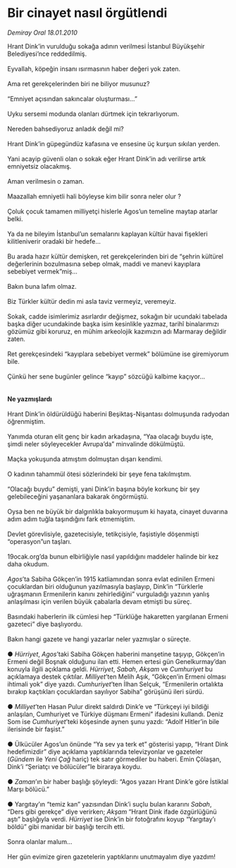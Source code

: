 # Bir cinayet nasıl örgütlendi

*Demiray Oral 18.01.2010*

<div class="yazi">Hrant Dink’in vurulduğu sokağa adının verilmesi İstanbul Büyükşehir Belediyesi’nce reddedilmiş. <br/><br/>Eyvallah, köpeğin insanı ısırmasının haber değeri yok zaten. <br/><br/>Ama ret gerekçelerinden biri ne biliyor musunuz? <br/><br/>“Emniyet açısından sakıncalar oluşturması...” <br/><br/>Uyku sersemi modunda olanları dürtmek için tekrarlıyorum. <br/><br/>Nereden bahsediyoruz anladık değil mi? <br/><br/>Hrant Dink’in güpegündüz kafasına ve ensesine üç kurşun sıkılan yerden. <br/><br/>Yani acayip güvenli olan o sokak eğer Hrant Dink’in adı verilirse artık emniyetsiz olacakmış. <br/><br/>Aman verilmesin o zaman. <br/><br/>Maazallah emniyetli hali böyleyse kim bilir sonra neler olur ? <br/><br/>Çoluk çocuk tamamen milliyetçi hislerle Agos’un temeline maytap atarlar belki. <br/><br/>Ya da ne bileyim İstanbul’un semalarını kaplayan kültür havai fişekleri kilitleniverir oradaki bir hedefe... <br/><br/>Bu arada hazır kültür demişken, ret gerekçelerinden biri de “şehrin kültürel değerlerinin bozulmasına sebep olmak, maddi ve manevi kayıplara sebebiyet vermek”miş... <br/><br/>Bakın buna lafım olmaz. <br/><br/>Biz Türkler kültür dedin mi asla taviz vermeyiz, veremeyiz. <br/><br/>Sokak, cadde isimlerimiz asırlardır değişmez, sokağın bir ucundaki tabelada başka diğer ucundakinde başka isim kesinlikle yazmaz, tarihî binalarımızı gözümüz gibi koruruz, en mühim arkeolojik kazımızın adı Marmaray değildir zaten. <br/><br/>Ret gerekçesindeki “kayıplara sebebiyet vermek” bölümüne ise giremiyorum bile. <br/><br/>Çünkü her sene bugünler gelince “kayıp” sözcüğü kalbime kaçıyor...<b> <br/><br/><br/>Ne yazmışlardı</b> <br/><br/>Hrant Dink’in öldürüldüğü haberini Beşiktaş-Nişantası dolmuşunda radyodan öğrenmiştim. <br/><br/>Yanımda oturan elit genç bir kadın arkadaşına, “Yaa olacağı buydu işte, şimdi neler söyleyecekler Avrupa’da” minvalinde dökülmüştü. <br/><br/>Maçka yokuşunda atmıştım dolmuştan dışarı kendimi. <br/><br/>O kadının tahammül ötesi sözlerindeki bir şeye fena takılmıştım. <br/><br/>“Olacağı buydu” demişti, yani Dink’in başına böyle korkunç bir şey gelebileceğini yaşananlara bakarak öngörmüştü. <br/><br/>Oysa ben ne büyük bir dalgınlıkla bakıyormuşum ki hayata, cinayet duvarına adım adım tuğla taşındığını fark etmemiştim. <br/><br/>Devlet görevlisiyle, gazetecisiyle, tetikçisiyle, faşistiyle döşenmişti “operasyon”un taşları. <br/><br/>19ocak.org’da bunun elbirliğiyle nasıl yapıldığını maddeler halinde bir kez daha okudum.<i> <br/><br/>Agos</i>’ta Sabiha Gökçen’in 1915 katliamından sonra evlat edinilen Ermeni çocuklardan biri olduğunun yazılmasıyla başlayıp, Dink’in “Türklerle uğraşmanın Ermenilerin kanını zehirlediğini” vurguladığı yazının yanlış anlaşılması için verilen büyük çabalarla devam etmişti bu süreç. <br/><br/>Basındaki haberlerin ilk cümlesi hep “Türklüğe hakaretten yargılanan Ermeni gazeteci” diye başlıyordu. <br/><br/>Bakın hangi gazete ve hangi yazarlar neler yazmışlar o süreçte. <br/><br/>● <i>Hürriyet</i>, <i>Agos</i>’taki Sabiha Gökçen haberini manşetine taşıyıp, Gökçen’in Ermeni değil Boşnak olduğunu ilan etti. Hemen ertesi gün Genelkurmay’dan konuyla ilgili açıklama geldi. <i>Hürriyet</i>, <i>Sabah</i>, <i>Akşam</i> ve <i>Cumhuriyet</i> bu açıklamaya destek çıktılar. <i>Milliyet</i>’ten Melih Aşık, “Gökçen’in Ermeni olması ihtimali yok” diye yazdı. <i>Cumhuriyet</i>’ten İlhan Selçuk, “Ermenilerin ortalıkta bırakıp kaçtıkları çocuklardan sayılıyor Sabiha” görüşünü ileri sürdü. <br/><br/>● <i>Milliyet</i>’ten Hasan Pulur direkt saldırdı Dink’e ve “Türkçeyi iyi bildiği anlaşılan, Cumhuriyet ve Türkiye düşmanı Ermeni” ifadesini kullandı. Deniz Som ise <i>Cumhuriyet</i>’teki köşesinde aynen şunu yazdı: “Adolf Hitler’in bile ilerisinde bir faşist.” <br/><br/>● Ülkücüler Agos’un önünde “Ya sev ya terk et” gösterisi yapıp, “Hrant Dink hedefimizdir” diye açıklama yaptıklarında televizyonlar ve gazeteler (<i>Gündem</i> ile <i>Yeni Çağ</i> hariç) tek satır görmediler bu haberi. Emin Çölaşan, Dink’i “Şeriatçı ve bölücüler”le biraraya koydu. <br/><br/>● <i>Zaman</i>’ın bir haber başlığı şöyleydi: “Agos yazarı Hrant Dink’e göre İstiklal Marşı bölücü.” <br/><br/>● Yargıtay’ın “temiz kan” yazısından Dink’i suçlu bulan kararını <i>Sabah</i>, “Ders gibi gerekçe” diye verirken; <i>Akşam</i> “Hrant Dink ifade özgürlüğünü aştı” başlığıyla verdi. <i>Hürriyet</i> ise Dink’in bir fotoğrafını koyup “Yargıtay’ı böldü” gibi manidar bir başlığı tercih etti. <br/><br/>Sonra olanlar malum... <br/><br/>Her gün evimize giren gazetelerin yaptıklarını unutmayalım diye yazdım!</div>
